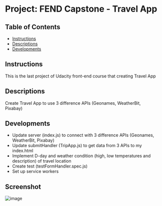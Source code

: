# Project: FEND Capstone - Travel App

## Table of Contents

- [Instructions](#instructions)
- [Descriptions](#descriptions)
- [Developments](#developments)

## Instructions

This is the last project of Udacity front-end course that creating Travel App

## Descriptions

Create Travel App to use 3 difference APIs (Geonames, WeatherBit, Pixabay)

## Developments

- Update server (index.js) to connect with 3 difference APIs (Geonames, WeatherBit, Pixabay)
- Update submitHandler (TripApp.js) to get data from 3 APIs to my index.html
- Implement D-day and weather condition (high, low temperatures and description) of travel location
- Create test (testFormHandler.spec.js)
- Set up service workers

## Screenshot
![image](https://user-images.githubusercontent.com/57276658/163860538-8230edbc-3fa7-4ba2-878f-e3757a2ffc14.png)
